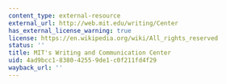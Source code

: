 ```yaml
---
content_type: external-resource
external_url: http://web.mit.edu/writing/Center
has_external_license_warning: true
license: https://en.wikipedia.org/wiki/All_rights_reserved
status: ''
title: MIT's Writing and Communication Center
uid: 4ad9bcc1-8380-4255-9de1-c0f211fd4f29
wayback_url: ''
---
```

